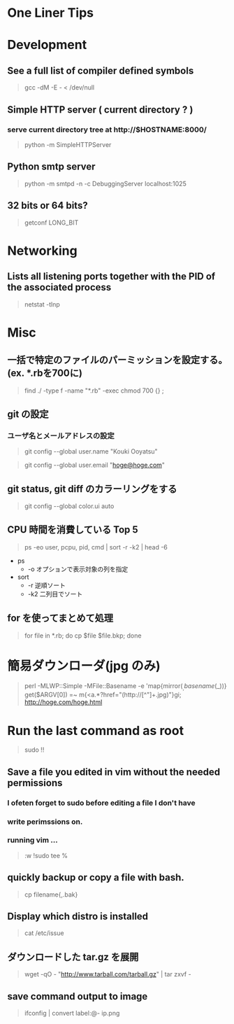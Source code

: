 # One Liner Tips

# Development
## See a full list of compiler defined symbols
> gcc -dM -E - < /dev/null

## Simple HTTP server ( current directory ? )
### serve current directory tree at http://$HOSTNAME:8000/
> python -m SimpleHTTPServer

## Python smtp server
> python -m smtpd -n -c DebuggingServer localhost:1025

## 32 bits or 64 bits?
> getconf LONG_BIT


# Networking
## Lists all listening ports together with the PID of the associated process
> netstat -tlnp


# Misc
## 一括で特定のファイルのパーミッションを設定する。(ex. *.rbを700に)
> find ./ -type f -name "*.rb" -exec chmod 700 {} \;

## git の設定
### ユーザ名とメールアドレスの設定
> git config --global user.name "Kouki Ooyatsu"

> git config --global user.email "hoge@hoge.com"

## git status, git diff のカラーリングをする
> git config --global color.ui auto

## CPU 時間を消費している Top 5
> ps -eo user, pcpu, pid, cmd | sort -r -k2 | head -6

 * ps
   * -o オプションで表示対象の列を指定
 * sort
   * -r 逆順ソート
   * -k2 二列目でソート

## for を使ってまとめて処理
> for file in *.rb; do cp $file $file.bkp; done

# 簡易ダウンローダ(jpg のみ)
> perl -MLWP::Simple -MFile::Basename -e 'map{mirror($_,basename($_))} get($ARGV[0]) =~ m{<a.*?href="(http://[^"]+\.jpg)"}gi; http://hoge.com/hoge.html

# Run the last command as root
> sudo !!

## Save a file you edited in vim without the needed permissions
### I ofeten forget to sudo before editing a file I don't have
### write perimssions on.
### running vim ...
> :w !sudo tee %

## quickly backup or copy a file with bash.
> cp filename{,.bak}

## Display which distro is installed
> cat /etc/issue

## ダウンロードした tar.gz を展開
> wget -qO - "http://www.tarball.com/tarball.gz" | tar zxvf -

## save command output to image
> ifconfig | convert label:@- ip.png
